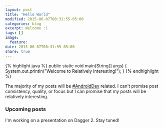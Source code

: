 ```yaml
---
layout: post
title: "Hello World"
modified: 2015-06-07T08:31:55-05:00
categories: blog
excerpt: Welcome :)
tags: []
image:
  feature:
date: 2015-06-07T08:31:55-05:00
share: true
---
```


{% highlight java %}
public static void main(String[] args) {
	System.out.println("Welcome to Relatively Interesting!");
}
{% endhighlight %}

The majority of my posts will be [#AndroidDev](https://twitter.com/search?q=%23androiddev) related. I can't promise post consistency, quality, or focus but I can promise that my posts will be relatively interesting.

### Upcoming posts

I'm working on a presentation on Dagger 2. Stay tuned!
